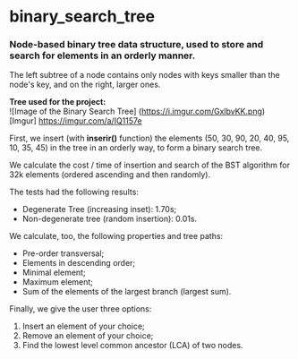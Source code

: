 # binary_search_tree
### Node-based binary tree data structure, used to store and search for elements in an orderly manner. 

The left subtree of a node contains only nodes with keys smaller than the node's key, and on the right, larger ones.

**Tree used for the project:**  
![Image of the Binary Search Tree] (https://i.imgur.com/GxlbvKK.png)  
[Imgur] https://imgur.com/a/IQ1157e

First, we insert (with **inserir()** function) the elements (50, 30, 90, 20, 40, 95, 10, 35, 45) in the tree in an orderly way, to form a binary search tree.

We calculate the cost / time of insertion and search of the BST algorithm for 32k elements (ordered ascending and then randomly).

The tests had the following results:
* Degenerate Tree (increasing inset): 1.70s;
* Non-degenerate tree (random insertion): 0.01s.

We calculate, too, the following properties and tree paths:
* Pre-order transversal;
* Elements in descending order;
* Minimal element;
* Maximum element;
* Sum of the elements of the largest branch (largest sum).

Finally, we give the user three options:
1. Insert an element of your choice;
2. Remove an element of your choice;
3. Find the lowest level common ancestor (LCA) of two nodes.
